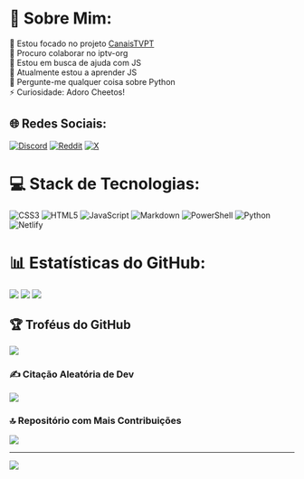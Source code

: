 # 💫 Sobre Mim:
🔭 Estou focado no projeto [CanaisTVPT](https://github.com/thomraider12/canaistvpt)<br>
👯 Procuro colaborar no iptv-org<br>
🤝 Estou em busca de ajuda com JS<br>
🌱 Atualmente estou a aprender JS<br>
💬 Pergunte-me qualquer coisa sobre Python<br>
⚡ Curiosidade: Adoro Cheetos!<br>

## 🌐 Redes Sociais:
[![Discord](https://img.shields.io/badge/Discord-%237289DA.svg?logo=discord&logoColor=white)](https://discord.gg/thomazafonsito1) 
[![Reddit](https://img.shields.io/badge/Reddit-%23FF4500.svg?logo=Reddit&logoColor=white)](https://reddit.com/user/Large_Piglet6419) 
[![X](https://img.shields.io/badge/X-black.svg?logo=X&logoColor=white)](https://x.com/thom_raider12)

# 💻 Stack de Tecnologias:
![CSS3](https://img.shields.io/badge/css3-%231572B6.svg?style=for-the-badge&logo=css3&logoColor=white) 
![HTML5](https://img.shields.io/badge/html5-%23E34F26.svg?style=for-the-badge&logo=html5&logoColor=white) 
![JavaScript](https://img.shields.io/badge/javascript-%23323330.svg?style=for-the-badge&logo=javascript&logoColor=%23F7DF1E) 
![Markdown](https://img.shields.io/badge/markdown-%23000000.svg?style=for-the-badge&logo=markdown&logoColor=white) 
![PowerShell](https://img.shields.io/badge/PowerShell-%235391FE.svg?style=for-the-badge&logo=powershell&logoColor=white) 
![Python](https://img.shields.io/badge/python-3670A0?style=for-the-badge&logo=python&logoColor=ffdd54) 
![Netlify](https://img.shields.io/badge/netlify-%23000000.svg?style=for-the-badge&logo=netlify&logoColor=#00C7B7)

# 📊 Estatísticas do GitHub:
![](https://github-readme-stats.vercel.app/api?username=thomraider12&theme=dark&hide_border=false&include_all_commits=true&count_private=true)
![](https://github-readme-streak-stats.herokuapp.com/?user=thomraider12&theme=dark&hide_border=false)
![](https://github-readme-stats.vercel.app/api/top-langs/?username=thomraider12&theme=dark&hide_border=false&include_all_commits=true&count_private=true&layout=compact)

## 🏆 Troféus do GitHub
![](https://github-profile-trophy.vercel.app/?username=thomraider12&theme=radical&no-frame=false&no-bg=true&margin-w=4)

### ✍️ Citação Aleatória de Dev
![](https://quotes-github-readme.vercel.app/api?type=horizontal&theme=radical)

### 🔝 Repositório com Mais Contribuições
![](https://github-contributor-stats.vercel.app/api?username=thomraider12&limit=5&theme=dark&combine_all_yearly_contributions=true)

---
[![](https://visitcount.itsvg.in/api?id=thomraider12&icon=0&color=0)](https://visitcount.itsvg.in)
